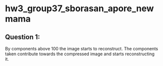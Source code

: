 # hw3_group37_sborasan_apore_newmama

## Question 1:
By components above 100 the image starts to reconstruct. The components taken contribute towards the compressed image and starts reconstructing it.

